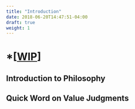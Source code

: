 ```yaml
---
title: "Introduction"
date: 2018-06-20T14:47:51-04:00
draft: true
weight: 1
---
```


# *[[WIP](https://www.investopedia.com/terms/w/workinprogress.asp)]

## Introduction to Philosophy

## Quick Word on Value Judgments